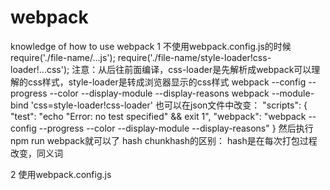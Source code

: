 # webpack
knowledge of how to use webpack
1 不使用webpack.config.js的时候
require('./file-name/...js');
require('./file-name/style-loader!css-loader!...css');
注意：从后往前面编译，css-loader是先解析成webpack可以理解的css样式，style-loader是转成浏览器显示的css样式
webpack --config --progress --color --display-module --display-reasons 
webpack --module-bind 'css=style-loader!css-loader'
也可以在json文件中改变：
"scripts": {
    "test": "echo \"Error: no test specified\" && exit 1",
    "webpack": "webpack --config --progress --color --display-module --display-reasons"
  }
 然后执行 npm run webpack就可以了
 hash chunkhash的区别：
 hash是在每次打包过程改变，同义词
 

2 使用webpack.config.js
